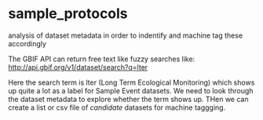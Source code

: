 # sample_protocols
analysis of dataset metadata in order to indentify and machine tag these accordingly


The GBIF API can return free text like fuzzy searches like:
http://api.gbif.org/v1/dataset/search?q=lter 

Here the search term is lter (Long Term Ecological Monitoring) which shows up quite a lot as a label for Sample Event datasets.
We need to look through the dataset metadata to explore whether the term shows up. THen we can create a list or csv file of _candidate_ datasets for machine taggging.

